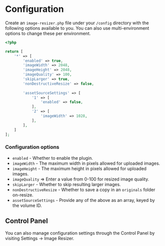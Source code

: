 # Configuration

Create an `image-resizer.php` file under your `/config` directory with the following options available to you. You can also use multi-environment options to change these per environment.

```php
<?php

return [
    '*' => [
        'enabled' => true,
        'imageWidth' => 2048,
        'imageHeight' => 2048,
        'imageQuality' => 100,
        'skipLarger' => true,
        'nonDestructiveResize' => false,
        
        'assetSourceSettings' => [
            '1' => [
                'enabled' => false,
            ],
            '2' => [
                'imageWidth' => 1028,
            ],
        ],
    ]
];
```

### Configuration options

- `enabled` - Whether to enable the plugin.
- `imageWidth` - The maximum width in pixels allowed for uploaded images.
- `imageHeight` - The maximum height in pixels allowed for uploaded images.
- `imageQuality` => Enter a value from 0-100 for resized image quality.
- `skipLarger` - Whether to skip resulting larger images.
- `nonDestructiveResize` - Whether to save a copy in an `originals` folder on-resize.
- `assetSourceSettings` - Provide any of the above as an array, keyed by the volume ID.

## Control Panel

You can also manage configuration settings through the Control Panel by visiting Settings → Image Resizer.
 
